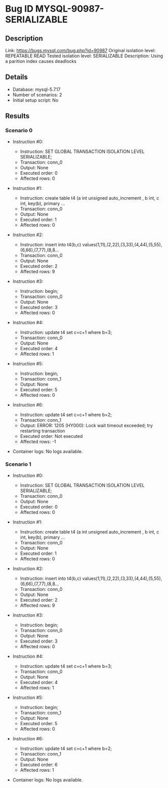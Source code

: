 # Bug ID MYSQL-90987-SERIALIZABLE

## Description

Link:                     https://bugs.mysql.com/bug.php?id=90987
Original isolation level: REPEATABLE READ
Tested isolation level:   SERIALIZABLE
Description:              Using a parition index causes deadlocks


## Details
 * Database: mysql-5.7.17
 * Number of scenarios: 2
 * Initial setup script: No

## Results
### Scenario 0
 * Instruction #0:
     - Instruction:  SET GLOBAL TRANSACTION ISOLATION LEVEL SERIALIZABLE;
     - Transaction: conn_0
     - Output: None
     - Executed order: 0
     - Affected rows: 0
 * Instruction #1:
     - Instruction:  create table t4 (a int unsigned auto_increment , b int, c int, key(b), primary ...
     - Transaction: conn_0
     - Output: None
     - Executed order: 1
     - Affected rows: 0
 * Instruction #2:
     - Instruction:  insert into t4(b,c) values(1,11),(2,22),(3,33),(4,44),(5,55),(6,66),(7,77),(8,8...
     - Transaction: conn_0
     - Output: None
     - Executed order: 2
     - Affected rows: 9
 * Instruction #3:
     - Instruction:  begin;
     - Transaction: conn_0
     - Output: None
     - Executed order: 3
     - Affected rows: 0
 * Instruction #4:
     - Instruction:  update t4 set c=c+1 where b=3;
     - Transaction: conn_0
     - Output: None
     - Executed order: 4
     - Affected rows: 1
 * Instruction #5:
     - Instruction:  begin;
     - Transaction: conn_1
     - Output: None
     - Executed order: 5
     - Affected rows: 0
 * Instruction #6:
     - Instruction:  update t4 set c=c+1 where b=2;
     - Transaction: conn_1
     - Output: ERROR: 1205 (HY000): Lock wait timeout exceeded; try restarting transaction
     - Executed order: Not executed
     - Affected rows: -1

 * Container logs:
   No logs available.

### Scenario 1
 * Instruction #0:
     - Instruction:  SET GLOBAL TRANSACTION ISOLATION LEVEL SERIALIZABLE;
     - Transaction: conn_0
     - Output: None
     - Executed order: 0
     - Affected rows: 0
 * Instruction #1:
     - Instruction:  create table t4 (a int unsigned auto_increment , b int, c int, key(b), primary ...
     - Transaction: conn_0
     - Output: None
     - Executed order: 1
     - Affected rows: 0
 * Instruction #2:
     - Instruction:  insert into t4(b,c) values(1,11),(2,22),(3,33),(4,44),(5,55),(6,66),(7,77),(8,8...
     - Transaction: conn_0
     - Output: None
     - Executed order: 2
     - Affected rows: 9
 * Instruction #3:
     - Instruction:  begin;
     - Transaction: conn_0
     - Output: None
     - Executed order: 3
     - Affected rows: 0
 * Instruction #4:
     - Instruction:  update t4 set c=c+1 where b=3;
     - Transaction: conn_0
     - Output: None
     - Executed order: 4
     - Affected rows: 1
 * Instruction #5:
     - Instruction:  begin;
     - Transaction: conn_1
     - Output: None
     - Executed order: 5
     - Affected rows: 0
 * Instruction #6:
     - Instruction:  update t4 set c=c+1 where b=2;
     - Transaction: conn_1
     - Output: None
     - Executed order: 6
     - Affected rows: 1

 * Container logs:
   No logs available.
